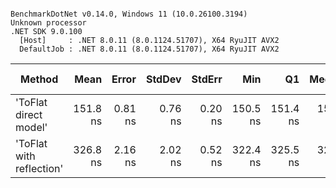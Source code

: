 ﻿```

BenchmarkDotNet v0.14.0, Windows 11 (10.0.26100.3194)
Unknown processor
.NET SDK 9.0.100
  [Host]     : .NET 8.0.11 (8.0.1124.51707), X64 RyuJIT AVX2
  DefaultJob : .NET 8.0.11 (8.0.1124.51707), X64 RyuJIT AVX2

```

| Method                           |     Mean |   Error |  StdDev |  StdErr |      Min |       Q1 |   Median |       Q3 |      Max |        Op/s | Ratio | RatioSD |   Gen0 | Allocated | Alloc Ratio |
|----------------------------------|---------:|--------:|--------:|--------:|---------:|---------:|---------:|---------:|---------:|------------:|------:|--------:|-------:|----------:|------------:|
| &#39;ToFlat direct model&#39;    | 151.8 ns | 0.81 ns | 0.76 ns | 0.20 ns | 150.5 ns | 151.4 ns | 151.8 ns | 152.2 ns | 153.1 ns | 6,587,404.6 |  1.00 |    0.01 | 0.0408 |     512 B |        1.00 |
| &#39;ToFlat with reflection&#39; | 326.8 ns | 2.16 ns | 2.02 ns | 0.52 ns | 322.4 ns | 325.5 ns | 327.1 ns | 328.0 ns | 330.5 ns | 3,059,850.7 |  2.15 |    0.02 | 0.0668 |     840 B |        1.64 |

